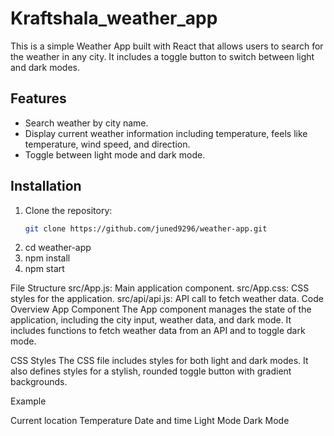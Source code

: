 # Kraftshala_weather_app


This is a simple Weather App built with React that allows users to search for the weather in any city. It includes a toggle button to switch between light and dark modes.

## Features

- Search weather by city name.
- Display current weather information including temperature, feels like temperature, wind speed, and direction.
- Toggle between light mode and dark mode.

## Installation

1. Clone the repository:
   ```bash
   git clone https://github.com/juned9296/weather-app.git

2.  cd weather-app
3. npm install
4. npm start

File Structure
src/App.js: Main application component.
src/App.css: CSS styles for the application.
src/api/api.js: API call to fetch weather data.
Code Overview
App Component
The App component manages the state of the application, including the city input, weather data, and dark mode. It includes functions to fetch weather data from an API and to toggle dark mode.

CSS Styles
The CSS file includes styles for both light and dark modes. It also defines styles for a stylish, rounded toggle button with gradient backgrounds.

Example

Current location
Temperature
Date and time
Light Mode
Dark Mode





